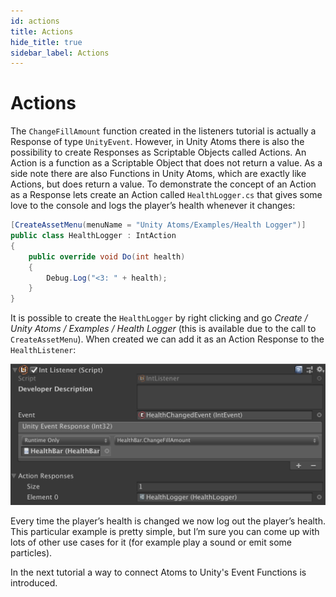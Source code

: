```yaml
---
id: actions
title: Actions
hide_title: true
sidebar_label: Actions
---
```


# Actions

The `ChangeFillAmount` function created in the listeners tutorial is actually a Response of type `UnityEvent`. However, in Unity Atoms there is also the possibility to create Responses as Scriptable Objects called Actions. An Action is a function as a Scriptable Object that does not return a value. As a side note there are also Functions in Unity Atoms, which are exactly like Actions, but does return a value. To demonstrate the concept of an Action as a Response lets create an Action called `HealthLogger.cs` that gives some love to the console and logs the player’s health whenever it changes:

```cs
[CreateAssetMenu(menuName = "Unity Atoms/Examples/Health Logger")]
public class HealthLogger : IntAction
{
    public override void Do(int health)
    {
        Debug.Log("<3: " + health);
    }
}
```

It is possible to create the `HealthLogger` by right clicking and go _Create / Unity Atoms / Examples / Health Logger_ (this is available due to the call to `CreateAssetMenu`). When created we can add it as an Action Response to the `HealthListener`:

![health-listener-v3](../assets/actions/health-listener-v3.png)

Every time the player’s health is changed we now log out the player’s health. This particular example is pretty simple, but I’m sure you can come up with lots of other use cases for it (for example play a sound or emit some particles).

In the next tutorial a way to connect Atoms to Unity's Event Functions is introduced.
